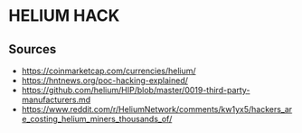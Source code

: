 # HELIUM HACK

## Sources

-   <https://coinmarketcap.com/currencies/helium/>
-   <https://hntnews.org/poc-hacking-explained/>
-   <https://github.com/helium/HIP/blob/master/0019-third-party-manufacturers.md>
-   <https://www.reddit.com/r/HeliumNetwork/comments/kw1yx5/hackers_are_costing_helium_miners_thousands_of/>
